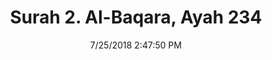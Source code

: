 ---
title       : "Surah 2. Al-Baqara, Ayah 234"
date        : 7/25/2018 2:47:50 PM
draft       : false
type        : "quran"
layout      : "compare"
BookCode    : "CMP"
SurahNumber : "2"
AyahNumber  : "234"
TotalAyah   : "286"
---
